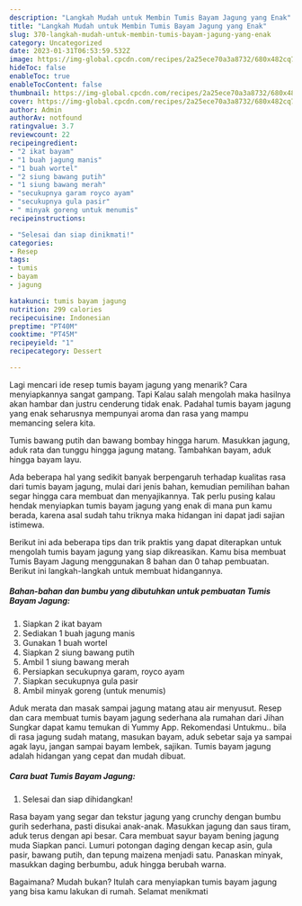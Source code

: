 ```yaml
---
description: "Langkah Mudah untuk Membin Tumis Bayam Jagung yang Enak"
title: "Langkah Mudah untuk Membin Tumis Bayam Jagung yang Enak"
slug: 370-langkah-mudah-untuk-membin-tumis-bayam-jagung-yang-enak
category: Uncategorized
date: 2023-01-31T06:53:59.532Z
image: https://img-global.cpcdn.com/recipes/2a25ece70a3a8732/680x482cq70/tumis-bayam-jagung-foto-resep-utama.jpg
hideToc: false
enableToc: true
enableTocContent: false
thumbnail: https://img-global.cpcdn.com/recipes/2a25ece70a3a8732/680x482cq70/tumis-bayam-jagung-foto-resep-utama.jpg
cover: https://img-global.cpcdn.com/recipes/2a25ece70a3a8732/680x482cq70/tumis-bayam-jagung-foto-resep-utama.jpg
author: Admin
authorAv: notfound
ratingvalue: 3.7
reviewcount: 22
recipeingredient:
- "2 ikat bayam"
- "1 buah jagung manis"
- "1 buah wortel"
- "2 siung bawang putih"
- "1 siung bawang merah"
- "secukupnya garam royco ayam"
- "secukupnya gula pasir"
- " minyak goreng untuk menumis"
recipeinstructions:

- "Selesai dan siap dinikmati!"
categories:
- Resep
tags:
- tumis
- bayam
- jagung

katakunci: tumis bayam jagung 
nutrition: 299 calories
recipecuisine: Indonesian
preptime: "PT40M"
cooktime: "PT45M"
recipeyield: "1"
recipecategory: Dessert

---
```



Lagi mencari ide resep tumis bayam jagung yang menarik? Cara menyiapkannya sangat gampang. Tapi Kalau salah mengolah maka hasilnya akan hambar dan justru cenderung tidak enak. Padahal tumis bayam jagung yang enak seharusnya mempunyai aroma dan rasa yang mampu memancing selera kita.


Tumis bawang putih dan bawang bombay hingga harum. Masukkan jagung, aduk rata dan tunggu hingga jagung matang. Tambahkan bayam, aduk hingga bayam layu.

Ada beberapa hal yang sedikit banyak berpengaruh terhadap kualitas rasa dari tumis bayam jagung, mulai dari jenis bahan, kemudian pemilihan bahan segar hingga cara membuat dan menyajikannya. Tak perlu pusing kalau hendak menyiapkan tumis bayam jagung yang enak di mana pun kamu berada, karena asal sudah tahu triknya maka hidangan ini dapat jadi sajian istimewa.


Berikut ini ada beberapa tips dan trik praktis yang dapat diterapkan untuk mengolah tumis bayam jagung yang siap dikreasikan. Kamu bisa membuat Tumis Bayam Jagung menggunakan 8 bahan dan 0 tahap pembuatan. Berikut ini langkah-langkah untuk membuat hidangannya.

<!--inarticleads1-->

##### Bahan-bahan dan bumbu yang dibutuhkan untuk pembuatan Tumis Bayam Jagung:

1. Siapkan 2 ikat bayam
1. Sediakan 1 buah jagung manis
1. Gunakan 1 buah wortel
1. Siapkan 2 siung bawang putih
1. Ambil 1 siung bawang merah
1. Persiapkan secukupnya garam, royco ayam
1. Siapkan secukupnya gula pasir
1. Ambil  minyak goreng (untuk menumis)


Aduk merata dan masak sampai jagung matang atau air menyusut. Resep dan cara membuat tumis bayam jagung sederhana ala rumahan dari Jihan Sungkar dapat kamu temukan di Yummy App. Rekomendasi Untukmu.. bila di rasa jagung sudah matang, masukan bayam, aduk sebetar saja ya sampai agak layu, jangan sampai bayam lembek, sajikan. Tumis bayam jagung adalah hidangan yang cepat dan mudah dibuat. 

<!--inarticleads2-->

##### Cara buat Tumis Bayam Jagung:


1. Selesai dan siap dihidangkan!

Rasa bayam yang segar dan tekstur jagung yang crunchy dengan bumbu gurih sederhana, pasti disukai anak-anak. Masukkan jagung dan saus tiram, aduk terus dengan api besar. Cara membuat sayur bayam bening jagung muda Siapkan panci. Lumuri potongan daging dengan kecap asin, gula pasir, bawang putih, dan tepung maizena menjadi satu. Panaskan minyak, masukkan daging berbumbu, aduk hingga berubah warna. 

Bagaimana? Mudah bukan? Itulah cara menyiapkan tumis bayam jagung yang bisa kamu lakukan di rumah. Selamat menikmati
